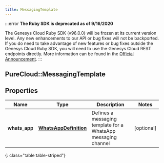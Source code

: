 ```yaml
---
title: MessagingTemplate
---
```


:::error
**The Ruby SDK is deprecated as of 9/16/2020**

The Genesys Cloud Ruby SDK (v96.0.0) will be frozen at its current version level. Any new enhancements to our API or bug fixes will not be backported. If you do need to take advantage of new features or bug fixes outside the Genesys Cloud Ruby SDK, you will need to use the Genesys Cloud REST endpoints directly. More information can be found in the [Official Announcement](https://developer.mypurecloud.com/forum/t/announcement-genesys-cloud-ruby-sdk-end-of-life/8850).
:::


## PureCloud::MessagingTemplate

## Properties

|Name | Type | Description | Notes|
|------------ | ------------- | ------------- | -------------|
| **whats_app** | [**WhatsAppDefinition**](WhatsAppDefinition.html) | Defines a messaging template for a WhatsApp messaging channel | [optional] |
{: class="table table-striped"}


